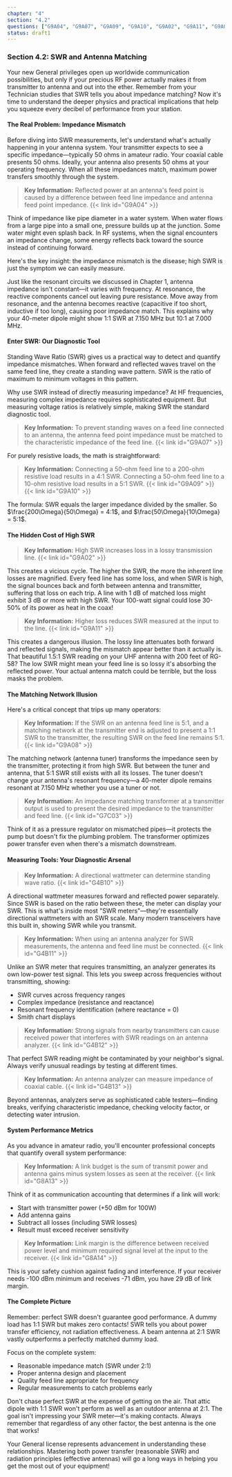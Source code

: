 ```yaml
---
chapter: "4"
section: "4.2"
questions: ["G9A04", "G9A07", "G9A09", "G9A10", "G9A02", "G9A11", "G9A08", "G7C03", "G4B10", "G4B11", "G4B12", "G4B13", "G8A13", "G8A14"]
status: draft1
---
```


### Section 4.2: SWR and Antenna Matching

Your new General privileges open up worldwide communication possibilities, but only if your precious RF power actually makes it from transmitter to antenna and out into the ether. Remember from your Technician studies that SWR tells you about impedance matching? Now it's time to understand the deeper physics and practical implications that help you squeeze every decibel of performance from your station.

#### The Real Problem: Impedance Mismatch

Before diving into SWR measurements, let's understand what's actually happening in your antenna system. Your transmitter expects to see a specific impedance—typically 50 ohms in amateur radio. Your coaxial cable presents 50 ohms. Ideally, your antenna also presents 50 ohms at your operating frequency. When all these impedances match, maximum power transfers smoothly through the system.

> **Key Information:** Reflected power at an antenna's feed point is caused by a difference between feed line impedance and antenna feed point impedance. {{< link id="G9A04" >}}

Think of impedance like pipe diameter in a water system. When water flows from a large pipe into a small one, pressure builds up at the junction. Some water might even splash back. In RF systems, when the signal encounters an impedance change, some energy reflects back toward the source instead of continuing forward.

Here's the key insight: the impedance mismatch is the disease; high SWR is just the symptom we can easily measure.

Just like the resonant circuits we discussed in Chapter 1, antenna impedance isn't constant—it varies with frequency. At resonance, the reactive components cancel out leaving pure resistance. Move away from resonance, and the antenna becomes reactive (capacitive if too short, inductive if too long), causing poor impedance match. This explains why your 40-meter dipole might show 1:1 SWR at 7.150 MHz but 10:1 at 7.000 MHz.

#### Enter SWR: Our Diagnostic Tool

Standing Wave Ratio (SWR) gives us a practical way to detect and quantify impedance mismatches. When forward and reflected waves travel on the same feed line, they create a standing wave pattern. SWR is the ratio of maximum to minimum voltages in this pattern.

Why use SWR instead of directly measuring impedance? At HF frequencies, measuring complex impedance requires sophisticated equipment. But measuring voltage ratios is relatively simple, making SWR the standard diagnostic tool.

> **Key Information:** To prevent standing waves on a feed line connected to an antenna, the antenna feed point impedance must be matched to the characteristic impedance of the feed line. {{< link id="G9A07" >}}

For purely resistive loads, the math is straightforward:

> **Key Information:** Connecting a 50-ohm feed line to a 200-ohm resistive load results in a 4:1 SWR. Connecting a 50-ohm feed line to a 10-ohm resistive load results in a 5:1 SWR. {{< link id="G9A09" >}} {{< link id="G9A10" >}}

The formula: SWR equals the larger impedance divided by the smaller. So $\frac{200\Omega}{50\Omega} = 4:1$, and $\frac{50\Omega}{10\Omega} = 5:1$.

#### The Hidden Cost of High SWR

> **Key Information:** High SWR increases loss in a lossy transmission line. {{< link id="G9A02" >}}

This creates a vicious cycle. The higher the SWR, the more the inherent line losses are magnified. Every feed line has some loss, and when SWR is high, the signal bounces back and forth between antenna and transmitter, suffering that loss on each trip. A line with 1 dB of matched loss might exhibit 3 dB or more with high SWR. Your 100-watt signal could lose 30-50% of its power as heat in the coax!

> **Key Information:** Higher loss reduces SWR measured at the input to the line. {{< link id="G9A11" >}}

This creates a dangerous illusion. The lossy line attenuates both forward and reflected signals, making the mismatch appear better than it actually is. That beautiful 1.5:1 SWR reading on your UHF antenna with 200 feet of RG-58? The low SWR might mean your feed line is so lossy it's absorbing the reflected power. Your actual antenna match could be terrible, but the loss masks the problem.

#### The Matching Network Illusion

Here's a critical concept that trips up many operators:

> **Key Information:** If the SWR on an antenna feed line is 5:1, and a matching network at the transmitter end is adjusted to present a 1:1 SWR to the transmitter, the resulting SWR on the feed line remains 5:1. {{< link id="G9A08" >}}

The matching network (antenna tuner) transforms the impedance seen by the transmitter, protecting it from high SWR. But between the tuner and antenna, that 5:1 SWR still exists with all its losses. The tuner doesn't change your antenna's resonant frequency—a 40-meter dipole remains resonant at 7.150 MHz whether you use a tuner or not.

> **Key Information:** An impedance matching transformer at a transmitter output is used to present the desired impedance to the transmitter and feed line. {{< link id="G7C03" >}}

Think of it as a pressure regulator on mismatched pipes—it protects the pump but doesn't fix the plumbing problem. The transformer optimizes power transfer even when there's a mismatch downstream.

#### Measuring Tools: Your Diagnostic Arsenal

> **Key Information:** A directional wattmeter can determine standing wave ratio. {{< link id="G4B10" >}}

A directional wattmeter measures forward and reflected power separately. Since SWR is based on the ratio between these, the meter can display your SWR. This is what's inside most "SWR meters"—they're essentially directional wattmeters with an SWR scale. Many modern transceivers have this built in, showing SWR while you transmit.

> **Key Information:** When using an antenna analyzer for SWR measurements, the antenna and feed line must be connected. {{< link id="G4B11" >}}

Unlike an SWR meter that requires transmitting, an analyzer generates its own low-power test signal. This lets you sweep across frequencies without transmitting, showing:
- SWR curves across frequency ranges
- Complex impedance (resistance and reactance)
- Resonant frequency identification (where reactance = 0)
- Smith chart displays

> **Key Information:** Strong signals from nearby transmitters can cause received power that interferes with SWR readings on an antenna analyzer. {{< link id="G4B12" >}}

That perfect SWR reading might be contaminated by your neighbor's signal. Always verify unusual readings by testing at different times.

> **Key Information:** An antenna analyzer can measure impedance of coaxial cable. {{< link id="G4B13" >}}

Beyond antennas, analyzers serve as sophisticated cable testers—finding breaks, verifying characteristic impedance, checking velocity factor, or detecting water intrusion.

#### System Performance Metrics

As you advance in amateur radio, you'll encounter professional concepts that quantify overall system performance:

> **Key Information:** A link budget is the sum of transmit power and antenna gains minus system losses as seen at the receiver. {{< link id="G8A13" >}}

Think of it as communication accounting that determines if a link will work:
- Start with transmitter power (+50 dBm for 100W)
- Add antenna gains
- Subtract all losses (including SWR losses)
- Result must exceed receiver sensitivity

> **Key Information:** Link margin is the difference between received power level and minimum required signal level at the input to the receiver. {{< link id="G8A14" >}}

This is your safety cushion against fading and interference. If your receiver needs -100 dBm minimum and receives -71 dBm, you have 29 dB of link margin.

#### The Complete Picture

Remember: perfect SWR doesn't guarantee good performance. A dummy load has 1:1 SWR but makes zero contacts! SWR tells you about power transfer efficiency, not radiation effectiveness. A beam antenna at 2:1 SWR vastly outperforms a perfectly matched dummy load.

Focus on the complete system:
- Reasonable impedance match (SWR under 2:1)
- Proper antenna design and placement
- Quality feed line appropriate for frequency
- Regular measurements to catch problems early

Don't chase perfect SWR at the expense of getting on the air. That attic dipole with 1:1 SWR won't perform as well as an outdoor antenna at 2:1. The goal isn't impressing your SWR meter—it's making contacts. Always remember that regardless of any other factor, the best antenna is the one that works!

Your General license represents advancement in understanding these relationships. Mastering both power transfer (reasonable SWR) and radiation principles (effective antennas) will go a long ways in helping you get the most out of your equipment!
